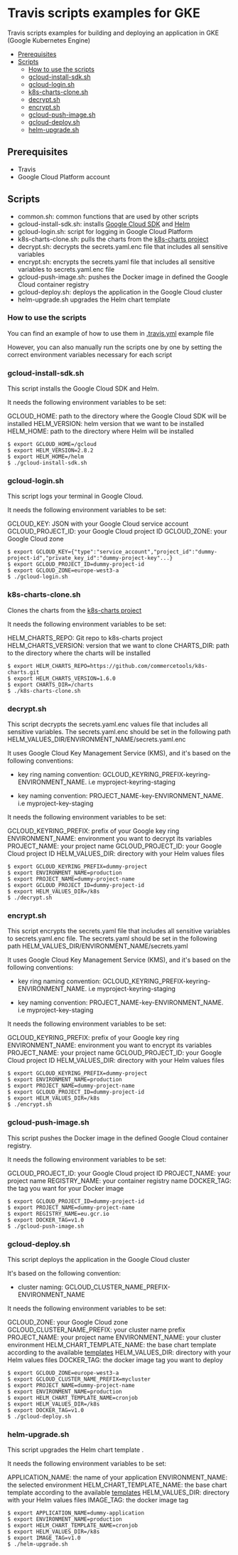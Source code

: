 # Travis scripts examples for GKE

Travis scripts examples for building and deploying an application in GKE (Google Kubernetes Engine) 
  

<!-- START doctoc generated TOC please keep comment here to allow auto update -->
<!-- DON'T EDIT THIS SECTION, INSTEAD RE-RUN doctoc TO UPDATE -->


- [Prerequisites](#prerequisites)
- [Scripts](#scripts)
  - [How to use the scripts](#how-to-use-the-scripts)
  - [gcloud-install-sdk.sh](#gcloud-install-sdksh)
  - [gcloud-login.sh](#gcloud-loginsh)
  - [k8s-charts-clone.sh](#k8s-charts-clonesh)
  - [decrypt.sh](#decryptsh)
  - [encrypt.sh](#encryptsh)
  - [gcloud-push-image.sh](#gcloud-push-imagesh)
  - [gcloud-deploy.sh](#gcloud-deploysh)
  - [helm-upgrade.sh](#helm-upgradesh)

<!-- END doctoc generated TOC please keep comment here to allow auto update -->

## Prerequisites
* Travis
* Google Cloud Platform account
  

## Scripts

 - common.sh: common functions that are used by other scripts
 - gcloud-install-sdk.sh: installs [Google Cloud SDK](https://cloud.google.com/sdk) and [Helm](https://helm.sh)
 - gcloud-login.sh: script for logging in Google Cloud Platform
 - k8s-charts-clone.sh: pulls the charts from the [k8s-charts project](https://github.com/commercetools/k8s-charts) 
 - decrypt.sh: decrypts the secrets.yaml.enc file that includes all sensitive variables
 - encrypt.sh: encrypts the secrets.yaml file that includes all sensitive variables to secrets.yaml.enc file
 - gcloud-push-image.sh: pushes the Docker image in defined the Google Cloud container registry
 - gcloud-deploy.sh: deploys the application in the Google Cloud cluster
 - helm-upgrade.sh upgrades the Helm chart template  

### How to use the scripts
You can find an example of how to use them in [.travis.yml](https://github.com/commercetools/k8s-charts/tree/master/ci-examples/travis-gke) example file

However, you can also manually run the scripts one by one by setting the correct environment variables necessary for each script

### gcloud-install-sdk.sh
This script installs the Google Cloud SDK and Helm. 

It needs the following environment variables to be set: 

GCLOUD_HOME: path to the directory where the Google Cloud SDK will be installed 
HELM_VERSION: helm version that we want to be installed
HELM_HOME: path to the directory where Helm will be installed 
```
$ export GCLOUD_HOME=/gcloud
$ export HELM_VERSION=2.8.2
$ export HELM_HOME=/helm
$ ./gcloud-install-sdk.sh
```

### gcloud-login.sh
This script logs your terminal in Google Cloud. 

It needs the following environment variables to be set: 

GCLOUD_KEY: JSON with your Google Cloud service account 
GCLOUD_PROJECT_ID: your Google Cloud project ID
GCLOUD_ZONE: your Google Cloud zone
```
$ export GCLOUD_KEY={"type":"service_account","project_id":"dummy-project-id","private_key_id":"dummy-project-key"...}
$ export GCLOUD_PROJECT_ID=dummy-project-id
$ export GCLOUD_ZONE=europe-west3-a
$ ./gcloud-login.sh
```

### k8s-charts-clone.sh
Clones the charts from the [k8s-charts project](https://github.com/commercetools/k8s-charts) 

It needs the following environment variables to be set: 

HELM_CHARTS_REPO: Git repo to k8s-charts project
HELM_CHARTS_VERSION: version that we want to clone
CHARTS_DIR: path to the directory where the charts will be installed
```
$ export HELM_CHARTS_REPO=https://github.com/commercetools/k8s-charts.git
$ export HELM_CHARTS_VERSION=1.6.0
$ export CHARTS_DIR=/charts
$ ./k8s-charts-clone.sh
```

### decrypt.sh
This script decrypts the secrets.yaml.enc values file that includes all sensitive variables. The secrets.yaml.enc should be set in the following path HELM_VALUES_DIR/ENVIRONMENT_NAME/secrets.yaml.enc 

It uses Google Cloud Key Management Service (KMS), and it's based on the following conventions:

 - key ring naming convention:
   GCLOUD_KEYRING_PREFIX-keyring-ENVIRONMENT_NAME.  i.e
   myproject-keyring-staging 
   
 - key naming convention: PROJECT_NAME-key-ENVIRONMENT_NAME. i.e myproject-key-staging

It needs the following environment variables to be set: 

GCLOUD_KEYRING_PREFIX: prefix of your Google key ring
ENVIRONMENT_NAME: environment you want to decrypt its variables
PROJECT_NAME:  your project name
GCLOUD_PROJECT_ID: your Google Cloud project ID
HELM_VALUES_DIR: directory with your Helm values files

```
$ export GCLOUD_KEYRING_PREFIX=dummy-project
$ export ENVIRONMENT_NAME=production
$ export PROJECT_NAME=dummy-project-name
$ export GCLOUD_PROJECT_ID=dummy-project-id
$ export HELM_VALUES_DIR=/k8s
$ ./decrypt.sh
```

### encrypt.sh
This script encrypts the secrets.yaml file that includes all sensitive variables to secrets.yaml.enc file. The secrets.yaml should be set in the following path HELM_VALUES_DIR/ENVIRONMENT_NAME/secrets.yaml

It uses Google Cloud Key Management Service (KMS), and it's based on the following conventions:

 - key ring naming convention:
   GCLOUD_KEYRING_PREFIX-keyring-ENVIRONMENT_NAME.  i.e
   myproject-keyring-staging 
   
 - key naming convention: PROJECT_NAME-key-ENVIRONMENT_NAME. i.e myproject-key-staging

It needs the following environment variables to be set: 

GCLOUD_KEYRING_PREFIX: prefix of your Google key ring
ENVIRONMENT_NAME: environment you want to encrypt its variables
PROJECT_NAME:  your project name
GCLOUD_PROJECT_ID: your Google Cloud project ID
HELM_VALUES_DIR: directory with your Helm values files

```
$ export GCLOUD_KEYRING_PREFIX=dummy-project
$ export ENVIRONMENT_NAME=production
$ export PROJECT_NAME=dummy-project-name
$ export GCLOUD_PROJECT_ID=dummy-project-id
$ export HELM_VALUES_DIR=/k8s
$ ./encrypt.sh
```

### gcloud-push-image.sh
This script pushes the Docker image in the defined Google Cloud container registry. 

It needs the following environment variables to be set: 

GCLOUD_PROJECT_ID: your Google Cloud project ID
PROJECT_NAME: your project name
REGISTRY_NAME: your container registry name
DOCKER_TAG: the tag you want for your Docker image 
```
$ export GCLOUD_PROJECT_ID=dummy-project-id
$ export PROJECT_NAME=dummy-project-name
$ export REGISTRY_NAME=eu.gcr.io
$ export DOCKER_TAG=v1.0
$ ./gcloud-push-image.sh
```

### gcloud-deploy.sh
This script deploys the application in the Google Cloud cluster

It's based on the following convention:

 - cluster naming: GCLOUD_CLUSTER_NAME_PREFIX-ENVIRONMENT_NAME

It needs the following environment variables to be set: 

GCLOUD_ZONE: your Google Cloud zone
GCLOUD_CLUSTER_NAME_PREFIX:  your cluster name prefix
PROJECT_NAME: your project name
ENVIRONMENT_NAME: your cluster environment
HELM_CHART_TEMPLATE_NAME: the base chart template according to the available [templates](https://github.com/commercetools/k8s-charts/tree/master/charts)
HELM_VALUES_DIR: directory with your Helm values files
DOCKER_TAG: the docker image tag you want to deploy

```
$ export GCLOUD_ZONE=europe-west3-a
$ export GCLOUD_CLUSTER_NAME_PREFIX=mycluster
$ export PROJECT_NAME=dummy-project-name
$ export ENVIRONMENT_NAME=production
$ export HELM_CHART_TEMPLATE_NAME=cronjob
$ export HELM_VALUES_DIR=/k8s
$ export DOCKER_TAG=v1.0
$ ./gcloud-deploy.sh
```

### helm-upgrade.sh
This script upgrades the Helm chart template . 

It needs the following environment variables to be set: 

APPLICATION_NAME: the name of your application
ENVIRONMENT_NAME: the selected environment
HELM_CHART_TEMPLATE_NAME:  the base chart template according to the available [templates](https://github.com/commercetools/k8s-charts/tree/master/charts)
HELM_VALUES_DIR: directory with your Helm values files
IMAGE_TAG: the docker image tag
```
$ export APPLICATION_NAME=dummy-application
$ export ENVIRONMENT_NAME=production
$ export HELM_CHART_TEMPLATE_NAME=cronjob
$ export HELM_VALUES_DIR=/k8s
$ export IMAGE_TAG=v1.0
$ ./helm-upgrade.sh
```